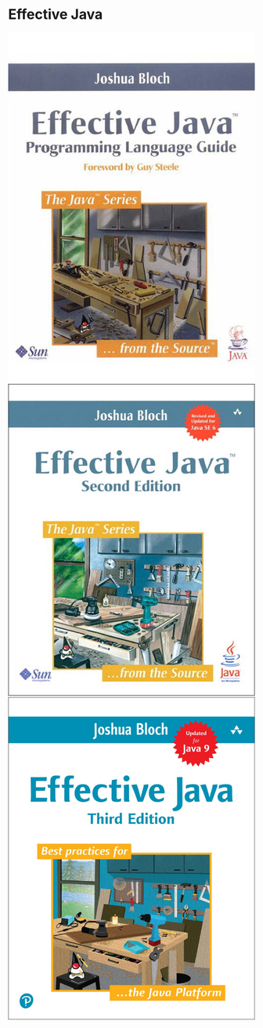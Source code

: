 # Effective Java

[![](images/ej-e1.jpg)](ej-e1.md)
[![](images/ej-e2.jpg)](ej-e2.md)
[![](images/ej-e3.jpg)](ej-e3.md)
